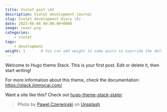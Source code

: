 ```yaml
---
title: Violet post \#1
description: Violet development journal
slug: Violet development diary \#1
date: 2023-06-06 00:00:00+0000
image: cover.png
categories:
    - violet
tags:
    - development
weight: 1       # You can add weight to some posts to override the default sorting (date descending)
---
```


Welcome to Hugo theme Stack. This is your first post. Edit or delete it, then start writing!

For more information about this theme, check the documentation: https://stack.jimmycai.com/

Want a site like this? Check out [hugo-theme-stack-stater](https://github.com/CaiJimmy/hugo-theme-stack-starter)

> Photo by [Pawel Czerwinski](https://unsplash.com/@pawel_czerwinski) on [Unsplash](https://unsplash.com/)